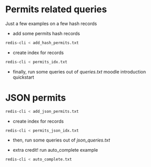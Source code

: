# Permits related queries
Just a few examples on a few hash records
* add some permits hash records
```bash
redis-cli < add_hash_permits.txt
```
* create index for records	
```bash
redis-cli < permits_idx.txt
```
* finally, run some queries out of *queries.txt*
moodle introduction quickstart

#  JSON permits
```bash
redis-cli < add_json_permits.txt
```
* create index for records	
```bash
redis-cli < permits_json_idx.txt
```
* then, run some queries out of *json_queries.txt*

* extra credit!   run auto_complete example
```bash
redis-cli < auto_complete.txt
```
